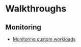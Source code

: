 # Walkthroughs

## Monitoring

* [Monitoring custom workloads](./Monitoring/MonitoringCustomWorkloads/README.md)

